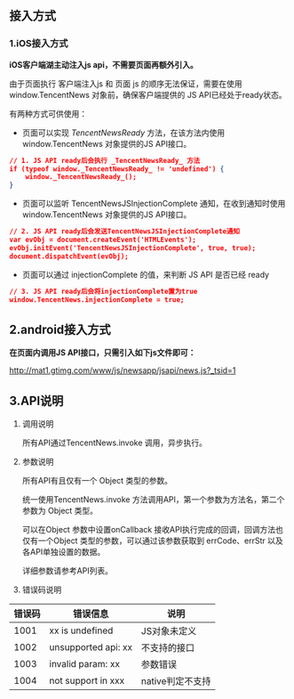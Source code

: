 ## 接入方式
### 1.iOS接入方式
**iOS客户端湖主动注入js api，不需要页面再额外引入。**

由于页面执行 客户端注入js 和 页面 js 的顺序无法保证，需要在使用 window.TencentNews 对象前，确保客户端提供的 JS API已经处于ready状态。

有两种方式可供使用：



- 页面可以实现 _TencentNewsReady_ 方法，在该方法内使用 window.TencentNews 对象提供的JS API接口。

```json
// 1. JS API ready后会执行 _TencentNewsReady_ 方法
if (typeof window._TencentNewsReady_ != 'undefined') {
    window._TencentNewsReady_();
} 
```

- 页面可以监听 TencentNewsJSInjectionComplete 通知，在收到通知时使用 window.TencentNews 对象提供的JS API接口。

```json
// 2. JS API ready后会发送TencentNewsJSInjectionComplete通知
var evObj = document.createEvent('HTMLEvents');
evObj.initEvent('TencentNewsJSInjectionComplete', true, true);
document.dispatchEvent(evObj);
```

- 页面可以通过 injectionComplete 的值，来判断 JS API 是否已经 ready

```json
// 3. JS API ready后会将injectionComplete置为true
window.TencentNews.injectionComplete = true;
```

## 2.android接入方式
**在页面内调用JS API接口，只需引入如下js文件即可：**

http://mat1.gtimg.com/www/js/newsapp/jsapi/news.js?_tsid=1

## 3.API说明
1. 调用说明

	所有API通过TencentNews.invoke 调用，异步执行。

2. 参数说明

	所有API有且仅有一个 Object 类型的参数。

	统一使用TencentNews.invoke 方法调用API，第一个参数为方法名，第二个参数为 Object 类型。

	可以在Object 参数中设置onCallback 接收API执行完成的回调，回调方法也仅有一个Object 类型的参数，可以通过该参数获取到 errCode、errStr 以及各API单独设置的数据。

	详细参数请参考API列表。

3. 错误码说明

|错误码|错误信息|说明|
|---|---|---|
|1001|xx is undefined|JS对象未定义|
|1002|unsupported api: xx|不支持的接口|
|1003|invalid param: xx|参数错误|
|1004|not support in xxx|native判定不支持|

